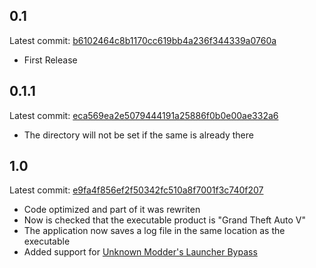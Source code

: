 ﻿## 0.1
Latest commit: [b6102464c8b1170cc619bb4a236f344339a0760a](https://github.com/justalemon/PatchMyPath/commit/b6102464c8b1170cc619bb4a236f344339a0760a)

* First Release

## 0.1.1
Latest commit: [eca569ea2e5079444191a25886f0b0e00ae332a6](https://github.com/justalemon/PatchMyPath/commit/eca569ea2e5079444191a25886f0b0e00ae332a6)

* The directory will not be set if the same is already there

## 1.0
Latest commit: [e9fa4f856ef2f50342fc510a8f7001f3c740f207](https://github.com/justalemon/PatchMyPath/commit/e9fa4f856ef2f50342fc510a8f7001f3c740f207)

* Code optimized and part of it was rewriten
* Now is checked that the executable product is "Grand Theft Auto V"
* The application now saves a log file in the same location as the executable
* Added support for [Unknown Modder's Launcher Bypass](https://www.gta5-mods.com/tools/gtavlauncherbypass)

